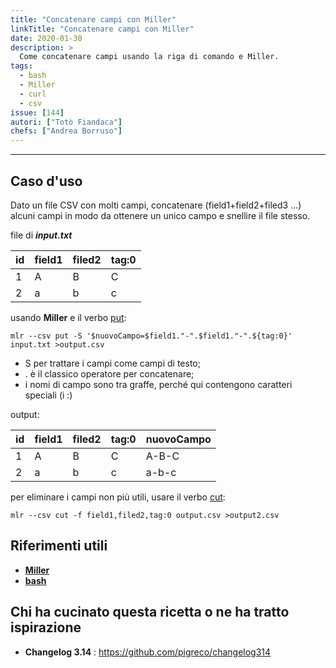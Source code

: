 ```yaml
---
title: "Concatenare campi con Miller"
linkTitle: "Concatenare campi con Miller"
date: 2020-01-30
description: >
  Come concatenare campi usando la riga di comando e Miller.
tags:
  - bash
  - Miller
  - curl
  - csv
issue: [144]
autori: ["Totò Fiandaca"]
chefs: ["Andrea Borruso"]
---
```


---

## Caso d'uso

Dato un file CSV con molti campi, concatenare (field1+field2+filed3 ...) alcuni campi in modo da ottenere un unico campo e snellire il file stesso.

file di _**input.txt**_

| id  | field1 | filed2 | tag:0 |
| --- | ------ | ------ | ----- |
| 1   | A      | B      | C     |
| 2   | a      | b      | c     |

usando **Miller** e il verbo [put](http://johnkerl.org/miller/doc/reference-verbs.html#put):

```
mlr --csv put -S '$nuovoCampo=$field1."-".$field1."-".${tag:0}' input.txt >output.csv
```

- S per trattare i campi come campi di testo;
- . è il classico operatore per concatenare;
- i nomi di campo sono tra graffe, perché qui contengono caratteri speciali (i :)

output:

| id  | field1 | filed2 | tag:0 | nuovoCampo |
| --- | ------ | ------ | ----- | ---------- |
| 1   | A      | B      | C     | A-B-C      |
| 2   | a      | b      | c     | a-b-c      |

per eliminare i campi non più utili, usare il verbo [cut](http://johnkerl.org/miller/doc/reference-verbs.html#cut):

```
mlr --csv cut -f field1,filed2,tag:0 output.csv >output2.csv
```

## Riferimenti utili

- [**Miller**](http://johnkerl.org/miller/doc/reference.html)
- [**bash**](https://it.wikipedia.org/wiki/Bash)

## Chi ha cucinato questa ricetta o ne ha tratto ispirazione

- **Changelog 3.14** : <https://github.com/pigreco/changelog314>
